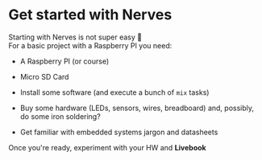# Get started with Nerves

Starting with Nerves is not super easy &#128577; \
For a basic project with a Raspberry PI you need:

* A Raspberry PI (or course)

* Micro SD Card

* Install some software (and execute a bunch of `mix` tasks)

* Buy some hardware (LEDs, sensors, wires, breadboard) and, possibly, do some iron soldering?

* Get familiar with embedded systems jargon and datasheets

Once you're ready, experiment with your HW and **Livebook**
